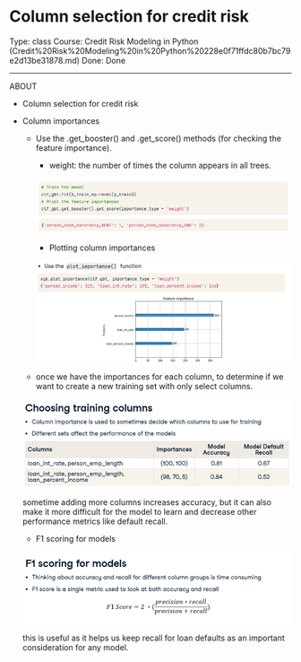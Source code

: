 # Column selection for credit risk

Type: class
Course: Credit Risk Modeling in Python (Credit%20Risk%20Modeling%20in%20Python%20228e0f71ffdc80b7bc79e2d13be31878.md)
Done: Done

---

<aside>

ABOUT

- Column selection for credit risk
</aside>

- Column importances
    - Use the .get_booster() and .get_score() methods (for checking the feature importance).
        - weight: the number of times the column appears in all trees.
        
        ![image.png](image%2041.png)
        
        - Plotting column importances
        
        ![image.png](image%2042.png)
        
    
    - once we have the importances for each column, to determine if we want to create a new training set with only select columns.
    
    ![image.png](image%2043.png)
    
    sometime adding more columns increases accuracy, but it can also make it more difficult for the model to learn and decrease other performance metrics like default recall. 
    
    - F1 scoring for models
    
    ![image.png](image%2044.png)
    
    this is useful as it helps us keep recall for loan defaults as an important consideration for any model.